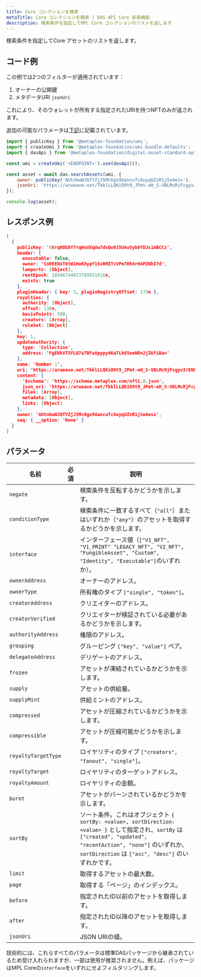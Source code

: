 ```yaml
---
title: Core コレクションを検索
metaTitle: Core コレクションを検索 | DAS API Core 拡張機能
description: 検索条件を指定してMPL Core コレクションのリストを返します
---
```


検索条件を指定してCore アセットのリストを返します。

## コード例

この例では2つのフィルターが適用されています：
1. オーナーの公開鍵
2. メタデータURI `jsonUri`

これにより、そのウォレットが所有する指定されたURIを持つNFTのみが返されます。

追加の可能なパラメータは[下記](#parameters)に記載されています。

```js
import { publicKey } from '@metaplex-foundation/umi';
import { createUmi } from '@metaplex-foundation/umi-bundle-defaults';
import { dasApi } from '@metaplex-foundation/digital-asset-standard-api';

const umi = createUmi('<ENDPOINT>').use(dasApi());

const asset = await das.searchAssets(umi, {
    owner: publicKey('AUtnbwWJQfYZjJ5Mc6go9UancufcAuyqUZzR1jSe4esx'),
    jsonUri: 'https://arweave.net/TkklLLQKiO9t9_JPmt-eH_S-VBLMcRjFcgyvIrENBzA',
});

console.log(asset);
```

## レスポンス例
```json
[
  {
    publicKey: '8VrqN8b8Y7rqWsUXqUw7dxQw9J5UAoVyb6YDJs1mBCCz',
    header: {
      executable: false,
      owner: 'CoREENxT6tW1HoK8ypY1SxRMZTcVPm7R94rH4PZNhX7d',
      lamports: [Object],
      rentEpoch: 18446744073709551616n,
      exists: true
    },
    pluginHeader: { key: 3, pluginRegistryOffset: 179n },
    royalties: {
      authority: [Object],
      offset: 138n,
      basisPoints: 500,
      creators: [Array],
      ruleSet: [Object]
    },
    key: 1,
    updateAuthority: {
      type: 'Collection',
      address: 'FgEKkVTSfLQ7a7BFuApypy4KaTLh65oeNRn2jZ6fiBav'
    },
    name: 'Number 1',
    uri: 'https://arweave.net/TkklLLQKiO9t9_JPmt-eH_S-VBLMcRjFcgyvIrENBzA',
    content: {
      '$schema': 'https://schema.metaplex.com/nft1.0.json',
      json_uri: 'https://arweave.net/TkklLLQKiO9t9_JPmt-eH_S-VBLMcRjFcgyvIrENBzA',
      files: [Array],
      metadata: [Object],
      links: [Object]
    },
    owner: 'AUtnbwWJQfYZjJ5Mc6go9UancufcAuyqUZzR1jSe4esx',
    seq: { __option: 'None' }
  }
]
```


## パラメータ

| 名前                | 必須 | 説明                                |
| ------------------- | :------: | ------------------------------------------ |
| `negate`            |          | 検索条件を反転するかどうかを示します。  |
| `conditionType`     |          | 検索条件に一致するすべて（`"all"`）またはいずれか（`"any"`）のアセットを取得するかどうかを示します。  |
| `interface`         |          | インターフェース値（`["V1_NFT", "V1_PRINT" "LEGACY_NFT", "V2_NFT", "FungibleAsset", "Custom", "Identity", "Executable"]`のいずれか）。  |
| `ownerAddress`      |          | オーナーのアドレス。  |
| `ownerType`         |          | 所有権のタイプ `["single", "token"]`。  |
| `creatorAddress`    |          | クリエイターのアドレス。  |
| `creatorVerified`   |          | クリエイターが検証されている必要があるかどうかを示します。  |
| `authorityAddress`  |          | 権限のアドレス。  |
| `grouping`          |          | グルーピング `["key", "value"]` ペア。  |
| `delegateAddress`   |          | デリゲートのアドレス。  |
| `frozen`            |          | アセットが凍結されているかどうかを示します。  |
| `supply`            |          | アセットの供給量。  |
| `supplyMint`        |          | 供給ミントのアドレス。  |
| `compressed`        |          | アセットが圧縮されているかどうかを示します。  |
| `compressible`      |          | アセットが圧縮可能かどうかを示します。  |
| `royaltyTargetType` |          | ロイヤリティのタイプ `["creators", "fanout", "single"]`。  |
| `royaltyTarget`     |          | ロイヤリティのターゲットアドレス。  |
| `royaltyAmount`     |          | ロイヤリティの金額。  |
| `burnt`             |          | アセットがバーンされているかどうかを示します。  |
| `sortBy`            |          | ソート条件。これはオブジェクト `{ sortBy: <value>, sortDirection: <value> }` として指定され、`sortBy` は `["created", "updated", "recentAction", "none"]` のいずれか、`sortDirection` は `["asc", "desc"]` のいずれかです。     |
| `limit`             |          | 取得するアセットの最大数。  |
| `page`              |          | 取得する「ページ」のインデックス。       |
| `before`            |          | 指定されたID以前のアセットを取得します。   |
| `after`             |          | 指定されたID以降のアセットを取得します。    |
| `jsonUri`           |          | JSON URIの値。  |

技術的には、これらすべてのパラメータは標準DASパッケージから継承されているため受け入れられますが、一部は使用が推奨されません。例えば、パッケージはMPL Coreの`interface`をいずれにせよフィルタリングします。

